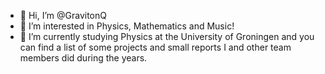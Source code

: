 - 👋 Hi, I’m @GravitonQ
- 👀 I’m interested in Physics, Mathematics and Music!
- 🌱 I’m currently studying Physics at the University of Groningen and you can find a list of some projects and small reports I and other team members did during the years.

